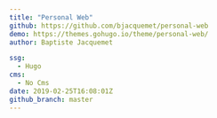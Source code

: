 ```yaml
---
title: "Personal Web"
github: https://github.com/bjacquemet/personal-web
demo: https://themes.gohugo.io/theme/personal-web/
author: Baptiste Jacquemet

ssg:
  - Hugo
cms:
  - No Cms
date: 2019-02-25T16:08:01Z
github_branch: master
---
```

